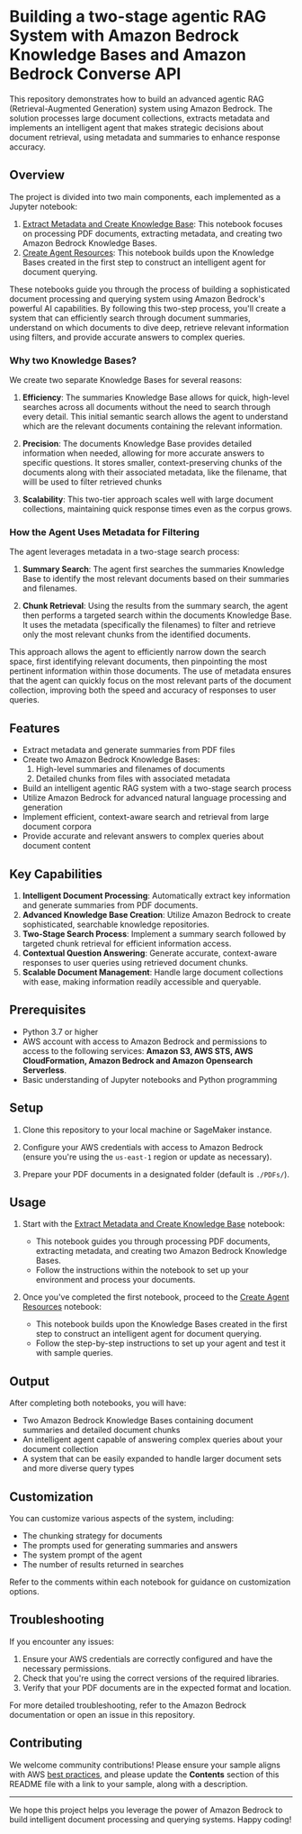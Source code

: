 # Building a two-stage agentic RAG System with Amazon Bedrock Knowledge Bases and Amazon Bedrock Converse API

This repository demonstrates how to build an advanced agentic RAG (Retrieval-Augmented Generation) system using Amazon Bedrock. The solution processes large document collections, extracts metadata and implements an intelligent agent that makes strategic decisions about document retrieval, using metadata and summaries to enhance response accuracy.

## Overview

The project is divided into two main components, each implemented as a Jupyter notebook:

1. [Extract Metadata and Create Knowledge Base](01-metadata-extraction-and-kb-creation.ipynb): This notebook focuses on processing PDF documents, extracting metadata, and creating two Amazon Bedrock Knowledge Bases.
2. [Create Agent Resources](02-agentic-rag-converse-api.ipynb): This notebook builds upon the Knowledge Bases created in the first step to construct an intelligent agent for document querying.

These notebooks guide you through the process of building a sophisticated document processing and querying system using Amazon Bedrock's powerful AI capabilities. By following this two-step process, you'll create a system that can efficiently search through document summaries, understand on which documents to dive deep, retrieve relevant information using filters, and provide accurate answers to complex queries.

### Why two Knowledge Bases?

We create two separate Knowledge Bases for several reasons:

1. **Efficiency**: The summaries Knowledge Base allows for quick, high-level searches across all documents without the need to search through every detail. This initial semantic search allows the agent to understand which are the relevant documents containing the relevant information.

2. **Precision**: The documents Knowledge Base provides detailed information when needed, allowing for more accurate answers to specific questions. It stores smaller, context-preserving chunks of the documents along with their associated metadata, like the filename, that willl be used to filter retrieved chunks

3. **Scalability**: This two-tier approach scales well with large document collections, maintaining quick response times even as the corpus grows.

### How the Agent Uses Metadata for Filtering

The agent leverages metadata in a two-stage search process:

1. **Summary Search**: The agent first searches the summaries Knowledge Base to identify the most relevant documents based on their summaries and filenames.

2. **Chunk Retrieval**: Using the results from the summary search, the agent then performs a targeted search within the documents Knowledge Base. It uses the metadata (specifically the filenames) to filter and retrieve only the most relevant chunks from the identified documents.

This approach allows the agent to efficiently narrow down the search space, first identifying relevant documents, then pinpointing the most pertinent information within those documents. The use of metadata ensures that the agent can quickly focus on the most relevant parts of the document collection, improving both the speed and accuracy of responses to user queries.

## Features

- Extract metadata and generate summaries from PDF files
- Create two Amazon Bedrock Knowledge Bases:
  1. High-level summaries and filenames of documents
  2. Detailed chunks from files with associated metadata
- Build an intelligent agentic RAG system with a two-stage search process
- Utilize Amazon Bedrock for advanced natural language processing and generation
- Implement efficient, context-aware search and retrieval from large document corpora
- Provide accurate and relevant answers to complex queries about document content

## Key Capabilities

1. **Intelligent Document Processing**: Automatically extract key information and generate summaries from PDF documents.
2. **Advanced Knowledge Base Creation**: Utilize Amazon Bedrock to create sophisticated, searchable knowledge repositories.
3. **Two-Stage Search Process**: Implement a summary search followed by targeted chunk retrieval for efficient information access.
4. **Contextual Question Answering**: Generate accurate, context-aware responses to user queries using retrieved document chunks.
5. **Scalable Document Management**: Handle large document collections with ease, making information readily accessible and queryable.

## Prerequisites

- Python 3.7 or higher
- AWS account with access to Amazon Bedrock and permissions to access to the following services: **Amazon S3, AWS STS,  AWS CloudFormation, Amazon Bedrock and Amazon Opensearch Serverless**.
- Basic understanding of Jupyter notebooks and Python programming

## Setup

1. Clone this repository to your local machine or SageMaker instance.

2. Configure your AWS credentials with access to Amazon Bedrock (ensure you're using the `us-east-1` region or update as necessary).

3. Prepare your PDF documents in a designated folder (default is `./PDFs/`).

## Usage

1. Start with the [Extract Metadata and Create Knowledge Base](01-metadata-extraction-and-kb-creation.ipynb) notebook:
   - This notebook guides you through processing PDF documents, extracting metadata, and creating two Amazon Bedrock Knowledge Bases.
   - Follow the instructions within the notebook to set up your environment and process your documents.

2. Once you've completed the first notebook, proceed to the [Create Agent Resources](02-agentic-rag-converse-api.ipynb) notebook:
   - This notebook builds upon the Knowledge Bases created in the first step to construct an intelligent agent for document querying.
   - Follow the step-by-step instructions to set up your agent and test it with sample queries.

## Output

After completing both notebooks, you will have:
- Two Amazon Bedrock Knowledge Bases containing document summaries and detailed document chunks
- An intelligent agent capable of answering complex queries about your document collection
- A system that can be easily expanded to handle larger document sets and more diverse query types

## Customization

You can customize various aspects of the system, including:
- The chunking strategy for documents
- The prompts used for generating summaries and answers
- The system prompt of the agent
- The number of results returned in searches

Refer to the comments within each notebook for guidance on customization options.

## Troubleshooting

If you encounter any issues:
1. Ensure your AWS credentials are correctly configured and have the necessary permissions.
2. Check that you're using the correct versions of the required libraries.
3. Verify that your PDF documents are in the expected format and location.

For more detailed troubleshooting, refer to the Amazon Bedrock documentation or open an issue in this repository.

## Contributing

We welcome community contributions! Please ensure your sample aligns with AWS [best practices](https://aws.amazon.com/architecture/well-architected/), and please update the **Contents** section of this README file with a link to your sample, along with a description.

---

We hope this project helps you leverage the power of Amazon Bedrock to build intelligent document processing and querying systems. Happy coding!
